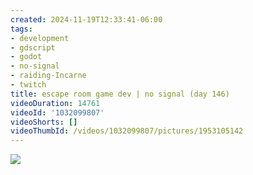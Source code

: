 ```yaml
---
created: 2024-11-19T12:33:41-06:00
tags:
- development
- gdscript
- godot
- no-signal
- raiding-Incarne
- twitch
title: escape room game dev | no signal (day 146)
videoDuration: 14761
videoId: '1032099807'
videoShorts: []
videoThumbId: /videos/1032099807/pictures/1953105142
---
```


![](20241119183341.jpg)
